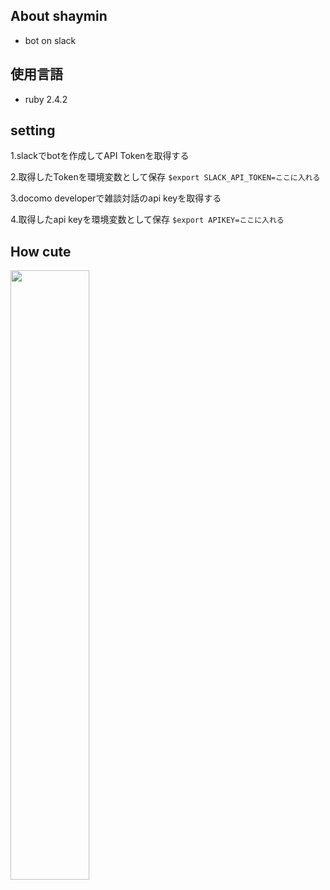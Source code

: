 ## About shaymin
* bot on slack

## 使用言語

* ruby 2.4.2

## setting

1.slackでbotを作成してAPI Tokenを取得する

2.取得したTokenを環境変数として保存
`$export SLACK_API_TOKEN=ここに入れる`

3.docomo developerで雑談対話のapi keyを取得する

4.取得したapi keyを環境変数として保存
`$export APIKEY=ここに入れる`

## How cute

<img src="https://user-images.githubusercontent.com/27879820/53806905-8d9a0580-3f91-11e9-9e2e-d7edeb15fdce.png" width=50%>
